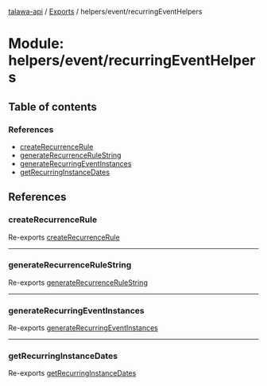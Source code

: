 [talawa-api](../README.md) / [Exports](../modules.md) / helpers/event/recurringEventHelpers

# Module: helpers/event/recurringEventHelpers

## Table of contents

### References

- [createRecurrenceRule](helpers_event_recurringEventHelpers.md#createrecurrencerule)
- [generateRecurrenceRuleString](helpers_event_recurringEventHelpers.md#generaterecurrencerulestring)
- [generateRecurringEventInstances](helpers_event_recurringEventHelpers.md#generaterecurringeventinstances)
- [getRecurringInstanceDates](helpers_event_recurringEventHelpers.md#getrecurringinstancedates)

## References

### createRecurrenceRule

Re-exports [createRecurrenceRule](helpers_event_recurringEventHelpers_createRecurrenceRule.md#createrecurrencerule)

___

### generateRecurrenceRuleString

Re-exports [generateRecurrenceRuleString](helpers_event_recurringEventHelpers_generateRecurrenceRuleString.md#generaterecurrencerulestring)

___

### generateRecurringEventInstances

Re-exports [generateRecurringEventInstances](helpers_event_recurringEventHelpers_generateRecurringEventInstances.md#generaterecurringeventinstances)

___

### getRecurringInstanceDates

Re-exports [getRecurringInstanceDates](helpers_event_recurringEventHelpers_getRecurringInstanceDates.md#getrecurringinstancedates)
